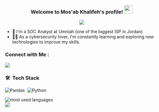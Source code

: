 
<h3 align="center">
  Welcome to Mos'ab Khalifeh's profile!
  <img src="https://media.giphy.com/media/hvRJCLFzcasrR4ia7z/giphy.gif" width="28">
</h3>

<!-- Typing SVG by DenverCoder1 - https://github.com/DenverCoder1/readme-typing-svg -->
<p align="center">
  <a href="https://github.com/DenverCoder1/readme-typing-svg"><img src="https://readme-typing-svg.herokuapp.com/?lines=SOC%20Analyst;Always%20learning%20new%20things&font=Fira%20Code&center=true&width=440&height=45&color=f75c7e&vCenter=true&size=22"></a>
</p> 

- 🏢 I'm a SOC Analyst at Umniah (one of the biggest ISP in Jordan)
- 👨‍💻 As a cybersecurity lover, I'm constantly learning and exploring new technologies to improve my skills.

### Connect with Me :

<a href="https://www.linkedin.com/in/mosab-khalifeh" target="_blank"><img src="https://img.shields.io/badge/-Mosab%20Khalifeh-0077B5?style=for-the-badge&logo=Linkedin&logoColor=white"/></a>
### 🛠 &nbsp;Tech Stack
![Pandas](https://img.shields.io/badge/-Pandas-05122A?style=flat&logo=Pandas)&nbsp;
![Python](https://img.shields.io/badge/-Python%20-05122A?style=flat&logo=python)&nbsp;




<img align="left" src="https://github-readme-stats.vercel.app/api/top-langs?username=Mosabkh&show_icons=true&locale=en&layout=compact&theme=radical" alt="most used languages" />
<br>
<a href="https://komarev.com/ghpvc/?username=Mosabkh&style=for-the-badge">
    <img src="https://komarev.com/ghpvc/?username=Mosabkh&style=for-the-badge">
</a>

